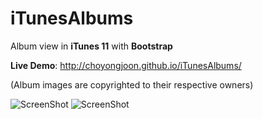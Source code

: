 iTunesAlbums 
============

Album view in **iTunes 11** with **Bootstrap**

**Live Demo**: http://choyongjoon.github.io/iTunesAlbums/ 

(Album images are copyrighted to their respective owners)

![ScreenShot](https://raw.github.com/choyongjoon/iTunesAlbums/master/screenshot_6_opened.png)
![ScreenShot](https://raw.github.com/choyongjoon/iTunesAlbums/master/screenshot_4_in_a_row.png)
